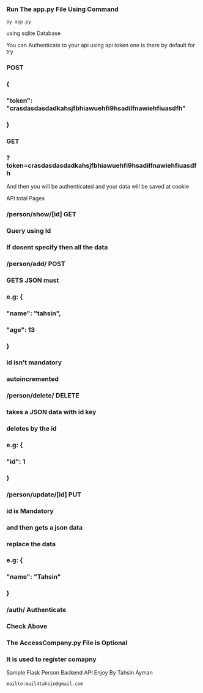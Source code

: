 ### Run The app.py File Using Command
    py app.py


using sqlite Database

You can Authenticate to your api using api token
one is there by default
for try
###     POST
###           {
###               "token": "crasdasdasdadkahsjfbhiawuehfi9hsadilfnawiehfiuasdfh"
###            }
###      GET
###           ?token=crasdasdasdadkahsjfbhiawuehfi9hsadilfnawiehfiuasdfh

And then you will be authenticated and your data will be saved at cookie

API total Pages
###    /person/show/[id] GET
###        Query using Id
###        If dosent specify then all the data
###    /person/add/ POST
###        GETS JSON must
###        e.g: {
###            "name": "tahsin",
###            "age": 13
###        }
###        id isn't mandatory
###        autoincremented
###    /person/delete/ DELETE
###        takes a JSON data with id key
###        deletes by the id
###        e.g: {
###            "id": 1
###        }
###    /person/update/[id] PUT
###        id is Mandatory
###        and then gets a json data
###        replace the data
###        e.g: {
###            "name": "Tahsin"
###        }
###    /auth/ Authenticate
###        Check Above
###    The AccessCompany.py File is Optional
###    It is used to register comapny

Sample Flask Person Backend API
Enjoy
    By Tahsin Ayman

    mailto:mail4tahsin@gmail.com
    

